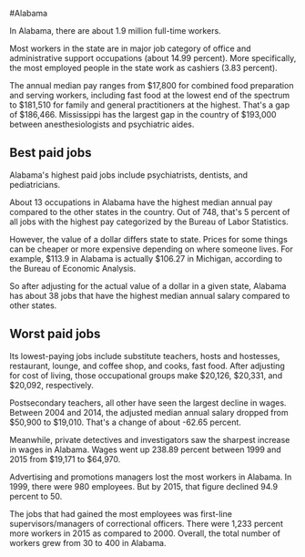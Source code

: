 

#Alabama

In Alabama, there are about 1.9 million full-time workers.


Most workers in the state are in major job category of office and administrative support occupations (about 14.99 percent). More specifically, the most employed people in the state work as cashiers (3.83 percent).
               
The annual median pay ranges from $17,800 for combined food preparation and serving workers, including fast food at the lowest end of the spectrum to  $181,510 for family and general practitioners at the highest. That's a gap of $186,466. Mississippi has the largest gap in the country of $193,000 between anesthesiologists and psychiatric aides.
               
## Best paid jobs
Alabama's highest paid jobs include psychiatrists, dentists, and pediatricians.
               
About 13 occupations in Alabama have the highest median annual pay compared to the other states in the country. Out of 748, that's 5 percent of all jobs with the highest pay categorized by the Bureau of Labor Statistics.
               
However, the value of a dollar differs state to state. Prices for some things can be cheaper or more expensive depending on where someone lives. For example, $113.9 in Alabama is actually $106.27 in Michigan, according to the Bureau of Economic Analysis.
               
So after adjusting for the actual value of a dollar in a given state, Alabama has about 38 jobs that have the highest median annual salary compared to other states.
               
## Worst paid jobs

Its lowest-paying jobs include substitute teachers, hosts and hostesses, restaurant, lounge, and coffee shop, and cooks, fast food. After adjusting for cost of living, those occupational groups make $20,126,  $20,331, and  $20,092, respectively.
               
Postsecondary teachers, all other have seen the largest decline in wages. Between 2004 and 2014, the adjusted median annual salary dropped from $50,900 to $19,010. That's a change of about -62.65 percent.
               
Meanwhile, private detectives and investigators saw the sharpest increase in wages in Alabama. Wages went up 238.89 percent between 1999 and 2015 from $19,171 to $64,970.

Advertising and promotions managers lost the most workers in Alabama. In 1999, there were 980 employees. But by 2015, that figure declined 94.9 percent to 50. 
               
The jobs that had gained the most employees was first-line supervisors/managers of correctional officers. There were 1,233 percent more workers in 2015 as compared to 2000. Overall, the total number of workers grew from 30 to 400 in Alabama.
